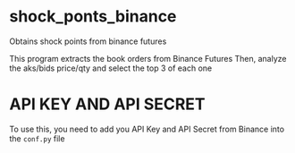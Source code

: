 # shock_ponts_binance
Obtains shock points from binance futures

This program extracts the book orders from Binance Futures
Then, analyze the aks/bids price/qty and select the top 3 of each one

# API KEY AND API SECRET
To use this, you need to add you API Key and API Secret from Binance into the `conf.py` file
